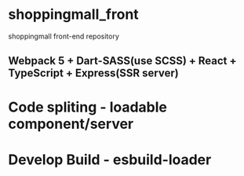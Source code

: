 # shoppingmall_front
shoppingmall front-end repository

## Webpack 5 + Dart-SASS(use SCSS) + React + TypeScript + Express(SSR server)

# Code spliting - loadable component/server

# Develop Build - esbuild-loader
